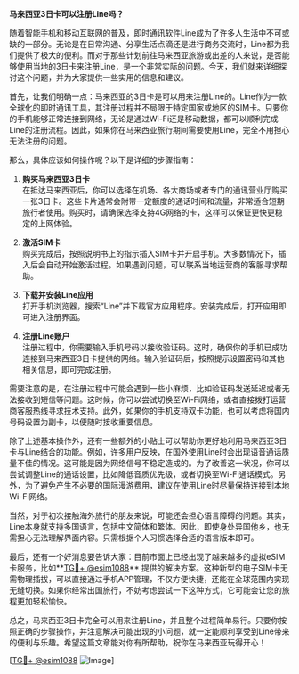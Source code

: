 **马来西亚3日卡可以注册Line吗？**

随着智能手机和移动互联网的普及，即时通讯软件Line成为了许多人生活中不可或缺的一部分。无论是在日常沟通、分享生活点滴还是进行商务交流时，Line都为我们提供了极大的便利。而对于那些计划前往马来西亚旅游或出差的人来说，是否能够使用当地的3日卡来注册Line，是一个非常实际的问题。今天，我们就来详细探讨这个问题，并为大家提供一些实用的信息和建议。

首先，让我们明确一点：马来西亚的3日卡是可以用来注册Line的。Line作为一款全球化的即时通讯工具，其注册过程并不局限于特定国家或地区的SIM卡。只要你的手机能够正常连接到网络，无论是通过Wi-Fi还是移动数据，都可以顺利完成Line的注册流程。因此，如果你在马来西亚旅行期间需要使用Line，完全不用担心无法注册的问题。

那么，具体应该如何操作呢？以下是详细的步骤指南：

1. **购买马来西亚3日卡**  
   在抵达马来西亚后，你可以选择在机场、各大商场或者专门的通讯营业厅购买一张3日卡。这些卡片通常会附带一定额度的通话时间和流量，非常适合短期旅行者使用。购买时，请确保选择支持4G网络的卡，这样可以保证更快更稳定的上网体验。

2. **激活SIM卡**  
   购买完成后，按照说明书上的指示插入SIM卡并开启手机。大多数情况下，插入后会自动开始激活过程。如果遇到问题，可以联系当地运营商的客服寻求帮助。

3. **下载并安装Line应用**  
   打开手机浏览器，搜索“Line”并下载官方应用程序。安装完成后，打开应用即可进入注册界面。

4. **注册Line账户**  
   注册过程中，你需要输入手机号码以接收验证码。这时，确保你的手机已成功连接到马来西亚3日卡提供的网络。输入验证码后，按照提示设置密码和其他相关信息，即可完成注册。

需要注意的是，在注册过程中可能会遇到一些小麻烦，比如验证码发送延迟或者无法接收到短信等问题。这时候，你可以尝试切换至Wi-Fi网络，或者直接拨打运营商客服热线寻求技术支持。此外，如果你的手机支持双卡功能，也可以考虑将国内号码设置为副卡，以便随时接收重要信息。

除了上述基本操作外，还有一些额外的小贴士可以帮助你更好地利用马来西亚3日卡与Line结合的功能。例如，许多用户反映，在国外使用Line时会出现语音通话质量不佳的情况。这可能是因为网络信号不稳定造成的。为了改善这一状况，你可以尝试调整Line的通话设置，比如降低音质优先级，或者切换至Wi-Fi通话模式。另外，为了避免产生不必要的国际漫游费用，建议在使用Line时尽量保持连接到本地Wi-Fi网络。

当然，对于初次接触海外旅行的朋友来说，可能还会担心语言障碍的问题。其实，Line本身就支持多国语言，包括中文简体和繁体。因此，即使身处异国他乡，也无需担心无法理解界面内容。只需根据个人习惯选择合适的语言版本即可。

最后，还有一个好消息要告诉大家：目前市面上已经出现了越来越多的虚拟eSIM卡服务，比如**[TG💪+ @esim1088](https://t.me/s/esim1088)** 提供的解决方案。这种新型的电子SIM卡无需物理插拔，可以直接通过手机APP管理，不仅方便快捷，还能在全球范围内实现无缝切换。如果你经常出国旅行，不妨考虑尝试一下这种方式，它可能会让您的旅程更加轻松愉快。

总之，马来西亚3日卡完全可以用来注册Line，并且整个过程简单易行。只要你按照正确的步骤操作，并注意解决可能出现的小问题，就一定能顺利享受到Line带来的便利与乐趣。希望这篇文章能对你有所帮助，祝你在马来西亚玩得开心！

[[TG💪+ @esim1088](https://t.me/s/esim1088) ![Image](https://i.postimg.cc/4NQfJmqS/Snipaste-2025-05-13-00-14-12.png)]